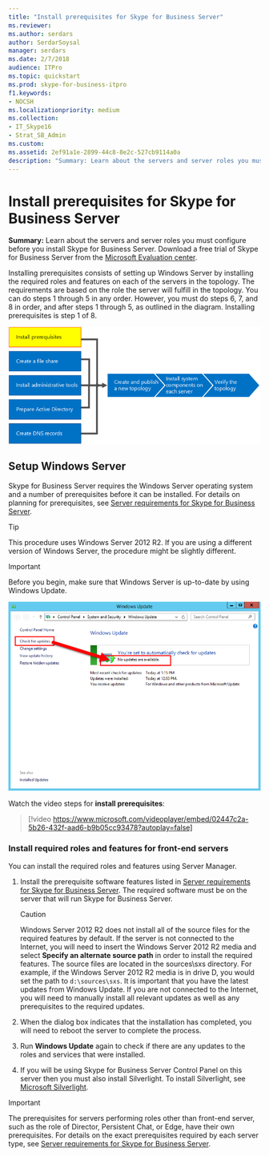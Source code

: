 ```yaml
---
title: "Install prerequisites for Skype for Business Server"
ms.reviewer: 
ms.author: serdars
author: SerdarSoysal
manager: serdars
ms.date: 2/7/2018
audience: ITPro
ms.topic: quickstart
ms.prod: skype-for-business-itpro
f1.keywords:
- NOCSH
ms.localizationpriority: medium
ms.collection: 
- IT_Skype16
- Strat_SB_Admin
ms.custom: 
ms.assetid: 2ef91a1e-2899-44c8-8e2c-527cb9114a0a
description: "Summary: Learn about the servers and server roles you must configure before you install Skype for Business Server. Download a free trial of Skype for Business Server from the Microsoft Evaluation center at: https://www.microsoft.com/evalcenter/evaluate-skype-for-business-server."
---
```


# Install prerequisites for Skype for Business Server
 
**Summary:** Learn about the servers and server roles you must configure before you install Skype for Business Server. Download a free trial of Skype for Business Server from the [Microsoft Evaluation center](https://www.microsoft.com/evalcenter/evaluate-skype-for-business-server).
  
Installing prerequisites consists of setting up Windows Server by installing the required roles and features on each of the servers in the topology. The requirements are based on the role the server will fulfill in the topology. You can do steps 1 through 5 in any order. However, you must do steps 6, 7, and 8 in order, and after steps 1 through 5, as outlined in the diagram. Installing prerequisites is step 1 of 8.
  
![Overview diagram - install prerequisites.](../../media/0a85349b-b398-4e04-8901-8f4bd25d8afe.png)
  
## Setup Windows Server

Skype for Business Server requires the Windows Server operating system and a number of prerequisites before it can be installed. For details on planning for prerequisites, see [Server requirements for Skype for Business Server](../../../SfBServer2019/plan/system-requirements.md). 
  
> [!TIP]
> This procedure uses Windows Server 2012 R2. If you are using a different version of Windows Server, the procedure might be slightly different. 
  
> [!IMPORTANT]
> Before you begin, make sure that Windows Server is up-to-date by using Windows Update. 
  
![Windows Server up to date.](../../media/a8d57a97-a55e-443b-b304-c534ae9a71b2.png)
  
Watch the video steps for **install prerequisites**:
  
> [!video https://www.microsoft.com/videoplayer/embed/02447c2a-5b26-432f-aad6-b9b05cc93478?autoplay=false]
  
### Install required roles and features for front-end servers

You can install the required roles and features using Server Manager. 
    
1. Install the prerequisite software features listed in [Server requirements for Skype for Business Server](../../../SfBServer2019/plan/system-requirements.md). The required software must be on the server that will run Skype for Business Server.
    
    > [!CAUTION]
    > Windows Server 2012 R2 does not install all of the source files for the required features by default. 
    > If the server is not connected to the Internet, you will need to insert the Windows Server 2012 R2 media and select **Specify an alternate source path** in order to install the required features. 
    > The source files are located in the sources\sxs directory. 
    > For example, if the Windows Server 2012 R2 media is in drive D, you would set the path to `d:\sources\sxs`. 
    > It is important that you have the latest updates from Windows Update. 
    > If you are not connected to the Internet, you will need to manually install all relevant updates as well as any prerequisites to the required updates. 
  
1. When the dialog box indicates that the installation has completed, you will need to reboot the server to complete the process.
    
1. Run **Windows Update** again to check if there are any updates to the roles and services that were installed.
    
1. If you will be using Skype for Business Server Control Panel on this server then you must also install Silverlight. To install Silverlight, see [Microsoft Silverlight](https://www.microsoft.com/silverlight/).


> [!IMPORTANT]
> The prerequisites for servers performing roles other than front-end server, such as the role of Director, Persistent Chat, or Edge, have their own prerequisites. 
> For details on the exact prerequisites required by each server type, see [Server requirements for Skype for Business Server](../../../SfBServer2019/plan/system-requirements.md). 
  

